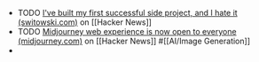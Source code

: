 - TODO [I've built my first successful side project, and I hate it (switowski.com)](https://news.ycombinator.com/item?id=41308599) on [[Hacker News]]
- TODO [Midjourney web experience is now open to everyone (midjourney.com)](https://news.ycombinator.com/item?id=41312225) on [[Hacker News]] #[[AI/Image Generation]]
-
